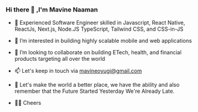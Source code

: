 ### Hi there 👋 ,I'm Mavine Naaman

- 🎉 Experienced Software Engineer skilled in Javascript, React Native, ReactJs, Next.js, Node.JS TypeScript, Tailwind CSS, and CSS-in-JS
- 👀 I’m interested in building highly scalable mobile and web applications
- 💞️ I’m looking to collaborate on building ETech, health, and financial products targeting all over the world
- 📫 Let's keep in touch via mavineoyugi@gmail.com

- 👯 Let's make the world a better place, we have the ability and also remember that the Future Started Yesterday We're Already Late.

- 👦🏽 Cheers

<!--
**mavine4512/mavine4512** is a ✨ _special_ ✨ repository because its `README.md` (this file) appears on your GitHub profile.

Here are some ideas to get you started:

- 🔭 I’m currently working on ...
- 🌱 I’m currently learning ...
- 👯 I’m looking to collaborate on ...
- 🤔 I’m looking for help with ...
- 💬 Ask me about ...
- 📫 How to reach me: ...
- 😄 Pronouns: ...
- ⚡ Fun fact: ...
-->
